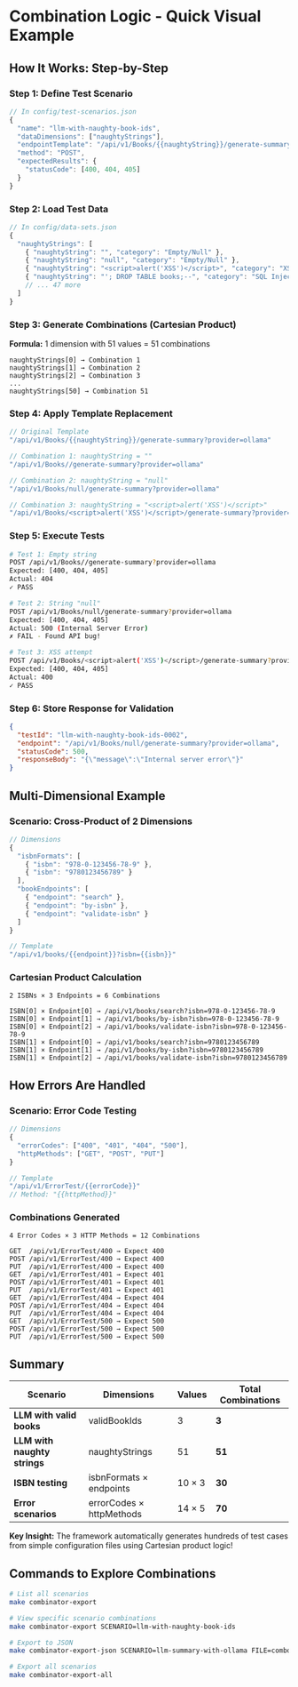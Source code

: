 # Combination Logic - Quick Visual Example

## How It Works: Step-by-Step

### Step 1: Define Test Scenario
```javascript
// In config/test-scenarios.json
{
  "name": "llm-with-naughty-book-ids",
  "dataDimensions": ["naughtyStrings"],
  "endpointTemplate": "/api/v1/Books/{{naughtyString}}/generate-summary?provider=ollama",
  "method": "POST",
  "expectedResults": {
    "statusCode": [400, 404, 405]
  }
}
```

### Step 2: Load Test Data
```javascript
// In config/data-sets.json
{
  "naughtyStrings": [
    { "naughtyString": "", "category": "Empty/Null" },
    { "naughtyString": "null", "category": "Empty/Null" },
    { "naughtyString": "<script>alert('XSS')</script>", "category": "XSS" },
    { "naughtyString": "'; DROP TABLE books;--", "category": "SQL Injection" },
    // ... 47 more
  ]
}
```

### Step 3: Generate Combinations (Cartesian Product)

**Formula:** 1 dimension with 51 values = 51 combinations

```
naughtyStrings[0] → Combination 1
naughtyStrings[1] → Combination 2
naughtyStrings[2] → Combination 3
...
naughtyStrings[50] → Combination 51
```

### Step 4: Apply Template Replacement

```javascript
// Original Template
"/api/v1/Books/{{naughtyString}}/generate-summary?provider=ollama"

// Combination 1: naughtyString = ""
"/api/v1/Books//generate-summary?provider=ollama"

// Combination 2: naughtyString = "null"
"/api/v1/Books/null/generate-summary?provider=ollama"

// Combination 3: naughtyString = "<script>alert('XSS')</script>"
"/api/v1/Books/<script>alert('XSS')</script>/generate-summary?provider=ollama"
```

### Step 5: Execute Tests

```bash
# Test 1: Empty string
POST /api/v1/Books//generate-summary?provider=ollama
Expected: [400, 404, 405]
Actual: 404
✓ PASS

# Test 2: String "null"
POST /api/v1/Books/null/generate-summary?provider=ollama
Expected: [400, 404, 405]
Actual: 500 (Internal Server Error)
✗ FAIL - Found API bug!

# Test 3: XSS attempt
POST /api/v1/Books/<script>alert('XSS')</script>/generate-summary?provider=ollama
Expected: [400, 404, 405]
Actual: 400
✓ PASS
```

### Step 6: Store Response for Validation

```json
{
  "testId": "llm-with-naughty-book-ids-0002",
  "endpoint": "/api/v1/Books/null/generate-summary?provider=ollama",
  "statusCode": 500,
  "responseBody": "{\"message\":\"Internal server error\"}"
}
```

## Multi-Dimensional Example

### Scenario: Cross-Product of 2 Dimensions

```javascript
// Dimensions
{
  "isbnFormats": [
    { "isbn": "978-0-123456-78-9" },
    { "isbn": "9780123456789" }
  ],
  "bookEndpoints": [
    { "endpoint": "search" },
    { "endpoint": "by-isbn" },
    { "endpoint": "validate-isbn" }
  ]
}

// Template
"/api/v1/books/{{endpoint}}?isbn={{isbn}}"
```

### Cartesian Product Calculation

```
2 ISBNs × 3 Endpoints = 6 Combinations

ISBN[0] × Endpoint[0] → /api/v1/books/search?isbn=978-0-123456-78-9
ISBN[0] × Endpoint[1] → /api/v1/books/by-isbn?isbn=978-0-123456-78-9
ISBN[0] × Endpoint[2] → /api/v1/books/validate-isbn?isbn=978-0-123456-78-9
ISBN[1] × Endpoint[0] → /api/v1/books/search?isbn=9780123456789
ISBN[1] × Endpoint[1] → /api/v1/books/by-isbn?isbn=9780123456789
ISBN[1] × Endpoint[2] → /api/v1/books/validate-isbn?isbn=9780123456789
```

## How Errors Are Handled

### Scenario: Error Code Testing

```javascript
// Dimensions
{
  "errorCodes": ["400", "401", "404", "500"],
  "httpMethods": ["GET", "POST", "PUT"]
}

// Template
"/api/v1/ErrorTest/{{errorCode}}"
// Method: "{{httpMethod}}"
```

### Combinations Generated

```
4 Error Codes × 3 HTTP Methods = 12 Combinations

GET  /api/v1/ErrorTest/400 → Expect 400
POST /api/v1/ErrorTest/400 → Expect 400
PUT  /api/v1/ErrorTest/400 → Expect 400
GET  /api/v1/ErrorTest/401 → Expect 401
POST /api/v1/ErrorTest/401 → Expect 401
PUT  /api/v1/ErrorTest/401 → Expect 401
GET  /api/v1/ErrorTest/404 → Expect 404
POST /api/v1/ErrorTest/404 → Expect 404
PUT  /api/v1/ErrorTest/404 → Expect 404
GET  /api/v1/ErrorTest/500 → Expect 500
POST /api/v1/ErrorTest/500 → Expect 500
PUT  /api/v1/ErrorTest/500 → Expect 500
```

## Summary

| Scenario | Dimensions | Values | Total Combinations |
|----------|-----------|--------|-------------------|
| **LLM with valid books** | validBookIds | 3 | **3** |
| **LLM with naughty strings** | naughtyStrings | 51 | **51** |
| **ISBN testing** | isbnFormats × endpoints | 10 × 3 | **30** |
| **Error scenarios** | errorCodes × httpMethods | 14 × 5 | **70** |

**Key Insight:** The framework automatically generates hundreds of test cases from simple configuration files using Cartesian product logic!

## Commands to Explore Combinations

```bash
# List all scenarios
make combinator-export

# View specific scenario combinations
make combinator-export SCENARIO=llm-with-naughty-book-ids

# Export to JSON
make combinator-export-json SCENARIO=llm-summary-with-ollama FILE=combos.json

# Export all scenarios
make combinator-export-all
```
